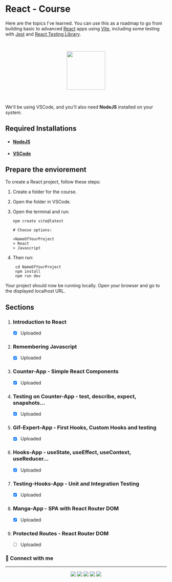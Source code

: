 # React - Course


Here are the topics I’ve learned. You can use this as a roadmap to go from building basic to advanced [React](https://react.dev) apps using [Vite](https://vite.dev), including some testing with [Jest](https://jestjs.io) and [React Testing Library](https://testing-library.com). 

<br/>

<p align='center'>
  <img src="https://www.jovenesprogramadores.cl/wp-content/uploads/2020/07/react.png" width="120px">
</p>

<br/>

We'll be using VSCode, and you'll also need **NodeJS** installed on your system.


## Required Installations

  - #### [NodeJS](https://nodejs.org/en)
  - #### [VSCode](https://code.visualstudio.com)

## Prepare the enviorement

To create a React project, follow these steps:

  1. Create a folder for the course.
  2. Open the folder in VSCode.
  3. Open the terminal and run:

      ```
      npm create vite@latest
      
      # Choose options:

      >NameOfYourProject
      > React
      > Javascript
      ```

  4. Then run:
      ```
       cd NameOfYourProject
       npm install
       npm run dev
      ```

Your project should now be running locally. Open your browser and go to the displayed localhost URL.

## Sections
1. ### Introduction to React
    - [x] Uploaded
2. ### Remembering Javascript
    - [x] Uploaded
3. ### Counter-App - Simple React Components
    - [x] Uploaded
4. ### Testing on Counter-App - test, describe, expect, snapshots...
    - [x] Uploaded
5. ### Gif-Expert-App - First Hooks, Custom Hooks and testing
    - [x] Uploaded
6. ### Hooks-App - useState, useEffect, useContext, useReducer...
    - [x] Uploaded
7. ### Testing-Hooks-App - Unit and Integration Testing
    - [x] Uploaded
8. ### Manga-App - SPA with React Router DOM
    - [x] Uploaded
9. ### Protected Routes - React Router DOM
    - [ ] Uploaded


### 🔗 Connect with me
---
<p align="center">
<a href="https://github.com/LP-React"><img src="https://img.shields.io/badge/-Laysson-444346?style=for-the-badge&logo=github&logoColor=white"/></a>
<a href="https://www.linkedin.com/in/laysson-polo/"><img src="https://img.shields.io/badge/-laysson%20polo-0077B5?style=for-the-badge&logo=Linkedin&logoColor=white"/></a>
<a href="mailto:ljamirp30@gmail.com"><img src="https://img.shields.io/badge/-ljamirp30@gmail.com-D14836?style=for-the-badge&logo=Gmail&logoColor=white"/></a>
<a href="https://www.instagram.com/lp.react/"><img src="https://img.shields.io/badge/-lp.react-E4405F?style=for-the-badge&logo=Instagram&logoColor=white"/></a>
<a href="https://www.discordapp.com/users/686343389985243289"><img src="https://img.shields.io/badge/-LP.React-7249fa?style=for-the-badge&logo=discord&logoColor=white"/></a>
</p>